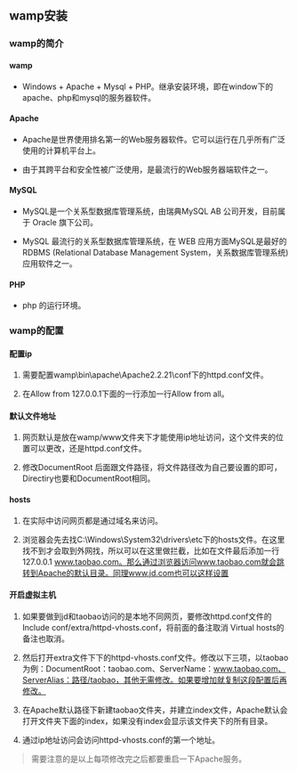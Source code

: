 
## wamp安装


### wamp的简介

#### wamp

- Windows + Apache + Mysql + PHP。继承安装环境，即在window下的apache、php和mysql的服务器软件。

#### Apache

- Apache是世界使用排名第一的Web服务器软件。它可以运行在几乎所有广泛使用的计算机平台上。

- 由于其跨平台和安全性被广泛使用，是最流行的Web服务器端软件之一。

#### MySQL

- MySQL是一个关系型数据库管理系统，由瑞典MySQL AB 公司开发，目前属于 Oracle 旗下公司。

- MySQL 最流行的关系型数据库管理系统，在 WEB 应用方面MySQL是最好的 RDBMS (Relational Database Management System，关系数据库管理系统) 应用软件之一。

#### PHP

- php 的运行环境。


### wamp的配置

#### 配置ip

1. 需要配置wamp\bin\apache\Apache2.2.21\conf下的httpd.conf文件。

2. 在Allow from 127.0.0.1下面的一行添加一行Allow from all。

#### 默认文件地址

1. 网页默认是放在wamp/www文件夹下才能使用ip地址访问，这个文件夹的位置可以更改，还是httpd.conf文件。

2. 修改DocumentRoot 后面跟文件路径，将文件路径改为自己要设置的即可，Directiry也要和DocumentRoot相同。

#### hosts

1. 在实际中访问网页都是通过域名来访问。

2. 浏览器会先去找C:\Windows\System32\drivers\etc下的hosts文件。在这里找不到才会取到外网找，所以可以在这里做拦截，比如在文件最后添加一行127.0.0.1       www.taobao.com。那么通过浏览器访问www.taobao.com就会跳转到Apache的默认目录。同理www.jd.com也可以这样设置

#### 开启虚拟主机

1. 如果要做到jd和taobao访问的是本地不同网页，要修改httpd.conf文件的Include conf/extra/httpd-vhosts.conf，将前面的备注取消 Virtual hosts的备注也取消。

2. 然后打开extra文件下下的httpd-vhosts.conf文件。修改以下三项，以taobao 为例：DocumentRoot：taobao.com、ServerName：www.taobao.com、ServerAlias：路径/taobao，其他无需修改。如果要增加就复制这段配置后再修改。

3. 在Apache默认路径下新建taobao文件夹，并建立index文件，Apache默认会打开文件夹下面的index，如果没有index会显示该文件夹下的所有目录。

4. 通过ip地址访问会访问httpd-vhosts.conf的第一个地址。

> 需要注意的是以上每项修改完之后都要重启一下Apache服务。

